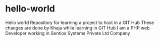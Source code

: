 # hello-world
Hello world Repository for learning a project to host in a GIT Hub
These changes are done by Khaja while learning in GIT Hub
I am a PHP web Developer working in Sentios Systems Private Ltd Company
